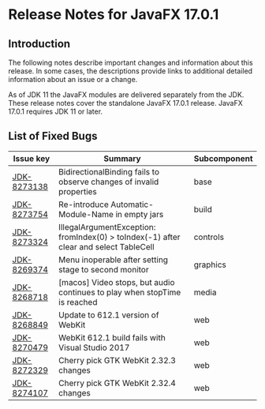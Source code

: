 # Release Notes for JavaFX 17.0.1

## Introduction

The following notes describe important changes and information about this release. In some cases, the descriptions provide links to additional detailed information about an issue or a change.

As of JDK 11 the JavaFX modules are delivered separately from the JDK. These release notes cover the standalone JavaFX 17.0.1 release. JavaFX 17.0.1 requires JDK 11 or later.

## List of Fixed Bugs

Issue key|Summary|Subcomponent
---------|-------|------------
[JDK-8273138](https://bugs.openjdk.java.net/browse/JDK-8273138)|BidirectionalBinding fails to observe changes of invalid properties|base
[JDK-8273754](https://bugs.openjdk.java.net/browse/JDK-8273754)|Re-introduce Automatic-Module-Name in empty jars|build
[JDK-8273324](https://bugs.openjdk.java.net/browse/JDK-8273324)|IllegalArgumentException: fromIndex(0) > toIndex(-1) after clear and select TableCell|controls
[JDK-8269374](https://bugs.openjdk.java.net/browse/JDK-8269374)|Menu inoperable after setting stage to second monitor|graphics
[JDK-8268718](https://bugs.openjdk.java.net/browse/JDK-8268718)|[macos] Video stops, but audio continues to play when stopTime is reached|media
[JDK-8268849](https://bugs.openjdk.java.net/browse/JDK-8268849)|Update to 612.1 version of WebKit|web
[JDK-8270479](https://bugs.openjdk.java.net/browse/JDK-8270479)|WebKit 612.1 build fails with Visual Studio 2017|web
[JDK-8272329](https://bugs.openjdk.java.net/browse/JDK-8272329)|Cherry pick GTK WebKit 2.32.3 changes|web
[JDK-8274107](https://bugs.openjdk.java.net/browse/JDK-8274107)|Cherry pick GTK WebKit 2.32.4 changes|web